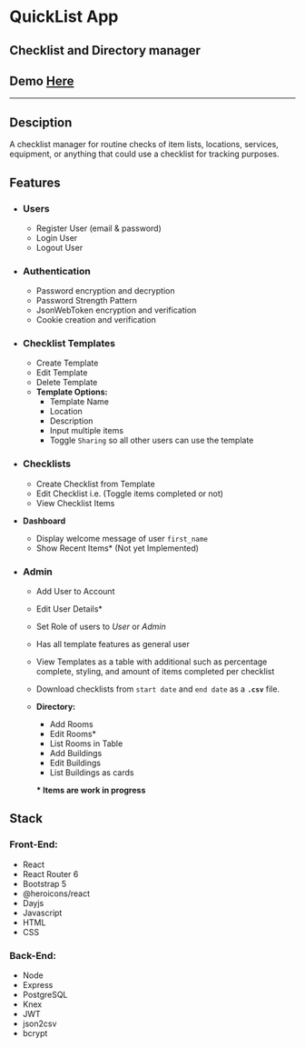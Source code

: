 # QuickList App

## Checklist and Directory manager

## Demo [Here](https://rooms-frontend.vercel.app/user/login)

<hr>

## **Desciption**

A checklist manager for routine checks of item lists, locations, services, equipment, or anything that could use a checklist for tracking purposes.

## **Features**

- ### **Users**

  - Register User (email & password)
  - Login User
  - Logout User

- ### **Authentication**

  - Password encryption and decryption
  - Password Strength Pattern
  - JsonWebToken encryption and verification
  - Cookie creation and verification

- ### **Checklist Templates**

  - Create Template
  - Edit Template
  - Delete Template
  - **Template Options:**
    - Template Name
    - Location
    - Description
    - Input multiple items
    - Toggle `Sharing` so all other users can use the template

- ### **Checklists**

  - Create Checklist from Template
  - Edit Checklist i.e. (Toggle items completed or not)
  - View Checklist Items

- **Dashboard**

  - Display welcome message of user `first_name`
  - Show Recent Items\* (Not yet Implemented)

- ### **Admin**

  - Add User to Account
  - Edit User Details\*
  - Set Role of users to _User_ or _Admin_
  - Has all template features as general user
  - View Templates as a table with additional such as percentage complete, styling, and amount of items completed per checklist
  - Download checklists from `start date` and `end date` as a **`.csv`** file.
  - **Directory:**

    - Add Rooms
    - Edit Rooms\*
    - List Rooms in Table
    - Add Buildings
    - Edit Buildings
    - List Buildings as cards

    **\* Items are work in progress**

## **Stack**

### Front-End:

- React
- React Router 6
- Bootstrap 5
- @heroicons/react
- Dayjs
- Javascript
- HTML
- CSS

### Back-End:

- Node
- Express
- PostgreSQL
- Knex
- JWT
- json2csv
- bcrypt
